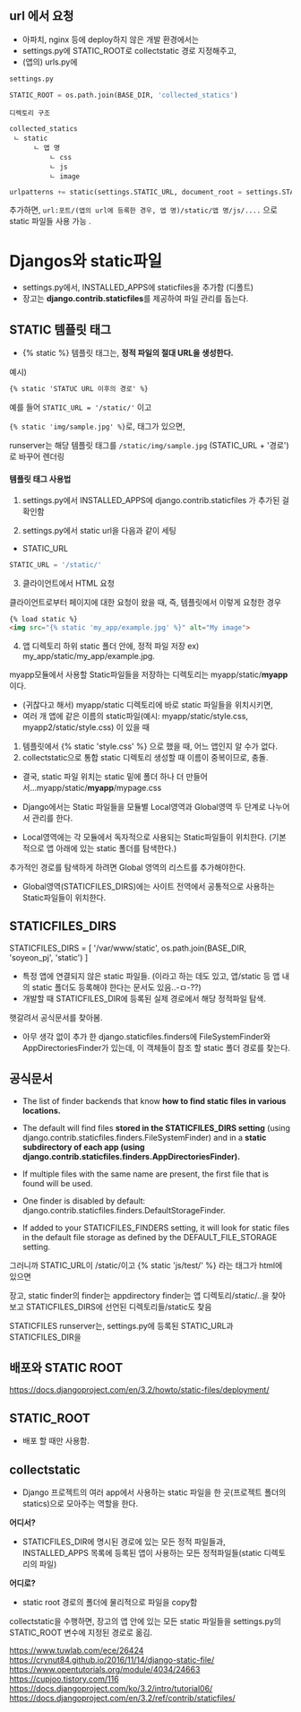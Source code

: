 
## url 에서 요청

- 아파치, nginx 등에 deploy하지 않은 개발 환경에서는
- settings.py에 STATIC_ROOT로 collectstatic 경로 지정해주고,
- (앱의) urls.py에
 
```python
settings.py

STATIC_ROOT = os.path.join(BASE_DIR, 'collected_statics')
```

```
디렉토리 구조

collected_statics 
 ㄴ static
      ㄴ 앱 명
          ㄴ css
          ㄴ js
          ㄴ image
```


```python
urlpatterns += static(settings.STATIC_URL, document_root = settings.STATIC_ROOT)
```
추가하면, ```url:포트/(앱의 url에 등록한 경우, 앱 명)/static/앱 명/js/....``` 으로 static 파일들 사용 가능 .

# Djangos와 static파일

- settings.py에서, INSTALLED_APPS에 staticfiles을 추가함 (디폴트)
- 장고는 **django.contrib.staticfiles**를 제공하여 파일 관리를 돕는다.

## STATIC 템플릿 태그

- {% static %} 템플릿 태그는, **정적 파일의 절대 URL을 생성한다.**

예시) 
```html
{% static 'STATUC URL 이후의 경로' %}
```

예를 들어 ```STATIC_URL = '/static/'``` 이고

```{% static 'img/sample.jpg' %}```로, 태그가 있으면, 

runserver는 해당 템플릿 태그를 ```/static/img/sample.jpg``` (STATIC_URL + '경로')로 바꾸어 렌더링





#### 템플릿 태그 사용법

1. settings.py에서 INSTALLED_APPS에   django.contrib.staticfiles 가 추가된 걸 확인함

2. settings.py에서 static url을 다음과 같이 세팅

- STATIC_URL 
```python
STATIC_URL = '/static/'
```


3. 클라이언트에서 HTML 요청

클라이언트로부터 페이지에 대한 요청이 왔을 때, 즉, 템플릿에서 이렇게 요청한 경우 

```html
{% load static %}
<img src="{% static 'my_app/example.jpg' %}" alt="My image">
```

4. 앱 디렉토리 하위 static 폴더 안에, 정적 파일 저장 
ex) my_app/static/my_app/example.jpg.

myapp모듈에서 사용할 Static파일들을 저장하는 디렉토리는 myapp/static/**myapp** 이다. 

- (귀찮다고 해서) myapp/static 디렉토리에 바로 static 파일들을 위치시키면, 
- 여러 개 앱에 같은 이름의 static파일(예시: myapp/static/style.css, myapp2/static/style.css) 이 있을 때 
1. 템플릿에서 {% static 'style.css' %} 으로 했을 때, 어느 앱인지 알 수가 없다. 
2. collectstatic으로 통합 static 디렉토리 생성할 때 이름이 중복이므로, 충돌. 


- 결국, static 파일 위치는 static 밑에 폴더 하나 더 만들어서...myapp/static/**myapp**/mypage.css

 
- Django에서는 Static 파일들을 모듈별 Local영역과 Global영역 두 단계로 나누어서 관리를 한다. 


- Local영역에는 각 모듈에서 독자적으로 사용되는 Static파일들이 위치한다. (기본적으로 앱 아래에 있는 static 폴더를 탐색한다.)

추가적인 경로를 탐색하게 하려면 Global 영역의 리스트를 추가해야한다.
- Global영역(STATICFILES_DIRS)에는 사이트 전역에서 공통적으로 사용하는 Static파일들이 위치한다.



## STATICFILES_DIRS

STATICFILES_DIRS = [
 '/var/www/static', 
 os.path.join(BASE_DIR, 'soyeon_pj', 'static')
]

- 특정 앱에 연결되지 않은 static 파일들.  (이라고 하는 데도 있고, 앱/static 등 앱 내의 static 폴더도 등록해야 한다는 문서도 있음..-ㅁ-??)
- 개발할 때 STATICFILES_DIR에 등록된 실제 경로에서 해당 정적파일 탐색. 

햇갈려서 공식문서를 찾아봄.

- 아무 생각 없이 추가 한 django.staticfiles.finders에 FileSystemFinder와 AppDirectoriesFinder가 있는데, 이 객체들이 참조 할 static 폴더 경로를 찾는다. 
 
## 공식문서

- The list of finder backends that know **how to find static files in various locations.**

- The default will find files **stored in the STATICFILES_DIRS setting** (using django.contrib.staticfiles.finders.FileSystemFinder) and in a **static subdirectory of each app (using django.contrib.staticfiles.finders.AppDirectoriesFinder).**
 
- If multiple files with the same name are present, the first file that is found will be used. 

- One finder is disabled by default: django.contrib.staticfiles.finders.DefaultStorageFinder. 

- If added to your STATICFILES_FINDERS setting, it will look for static files in the default file storage as defined by the DEFAULT_FILE_STORAGE setting.

그러니까 STATIC_URL이 /static/이고
{% static 'js/test/' %} 라는 태그가 html에 있으면

장고, static finder의 finder는 appdirectory finder는 앱 디렉토리/static/..을 찾아보고 STATICFILES_DIRS에 선언된 디렉토리들/static도  찾음

STATICFILES 
runserver는, settings.py에 등록된 STATIC_URL과 STATICFILES_DIR을 

## 배포와 STATIC ROOT 
https://docs.djangoproject.com/en/3.2/howto/static-files/deployment/

## STATIC_ROOT 
- 배포 할 때만 사용함. 


## collectstatic

- Django 프로젝트의 여러 app에서 사용하는 static 파일을 한 곳(프로젝트 폴더의 statics)으로 모아주는 역할을 한다.

**어디서?**
- STATICFILES_DIR에 명시된 경로에 있는 모든 정적 파일들과, INSTALLED_APPS 목록에 등록된 앱이 사용하는 모든 정적파일들(static 디렉토리의 파일)


**어디로?**
- static root 경로의 폴더에 물리적으로 파일을 copy함

collectstatic을 수행하면, 장고의 앱 안에 있는 모든 static 파일들을 settings.py의 STATIC_ROOT 변수에 지정된 경로로 옮김.

https://www.tuwlab.com/ece/26424
https://crynut84.github.io/2016/11/14/django-static-file/
https://www.opentutorials.org/module/4034/24663
https://cupjoo.tistory.com/116
https://docs.djangoproject.com/ko/3.2/intro/tutorial06/
https://docs.djangoproject.com/en/3.2/ref/contrib/staticfiles/
